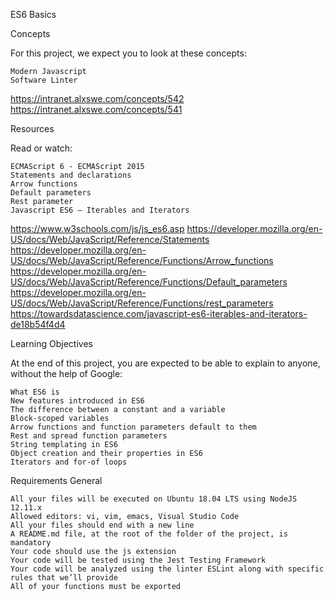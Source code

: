ES6 Basics


Concepts

For this project, we expect you to look at these concepts:

    Modern Javascript
    Software Linter


https://intranet.alxswe.com/concepts/542
https://intranet.alxswe.com/concepts/541


Resources

Read or watch:

    ECMAScript 6 - ECMAScript 2015
    Statements and declarations
    Arrow functions
    Default parameters
    Rest parameter
    Javascript ES6 — Iterables and Iterators

https://www.w3schools.com/js/js_es6.asp
https://developer.mozilla.org/en-US/docs/Web/JavaScript/Reference/Statements
https://developer.mozilla.org/en-US/docs/Web/JavaScript/Reference/Functions/Arrow_functions
https://developer.mozilla.org/en-US/docs/Web/JavaScript/Reference/Functions/Default_parameters
https://developer.mozilla.org/en-US/docs/Web/JavaScript/Reference/Functions/rest_parameters
https://towardsdatascience.com/javascript-es6-iterables-and-iterators-de18b54f4d4

Learning Objectives

At the end of this project, you are expected to be able to explain to anyone, without the help of Google:

    What ES6 is
    New features introduced in ES6
    The difference between a constant and a variable
    Block-scoped variables
    Arrow functions and function parameters default to them
    Rest and spread function parameters
    String templating in ES6
    Object creation and their properties in ES6
    Iterators and for-of loops

Requirements
General

    All your files will be executed on Ubuntu 18.04 LTS using NodeJS 12.11.x
    Allowed editors: vi, vim, emacs, Visual Studio Code
    All your files should end with a new line
    A README.md file, at the root of the folder of the project, is mandatory
    Your code should use the js extension
    Your code will be tested using the Jest Testing Framework
    Your code will be analyzed using the linter ESLint along with specific rules that we’ll provide
    All of your functions must be exported

